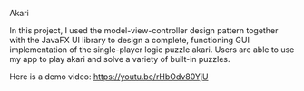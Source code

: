 Akari

In this project, I used the model-view-controller design pattern together with the JavaFX UI library to design a complete, functioning GUI implementation of the single-player logic puzzle akari. Users are able to use my app to play akari and solve a variety of built-in puzzles.

Here is a demo video: https://youtu.be/rHbOdv80YjU


